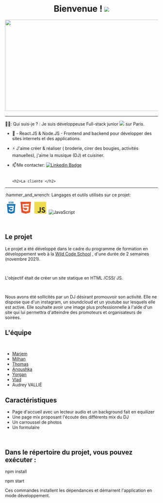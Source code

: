 <header><link rel="stylesheet" href="https://cdn.jsdelivr.net/gh/devicons/devicon@v2.14.0/devicon.min.css"></header>

<div align="center">
 <h1>
 Bienvenue ! 
 <img src="https://media.giphy.com/media/hvRJCLFzcasrR4ia7z/giphy.gif" width="30px"/>
</h1>
</div>

                                                                                                                                
                                                                                                                  
<div align="center">
  <img src="https://media.giphy.com/media/mUtfRO0EkV7fZyTs0G/giphy.gif" width="600" height="300"/>
</div>

<hr/>

👩‍💻: Qui suis-je ? : Je suis développeuse Full-stack junior <img src="https://media.giphy.com/media/WUlplcMpOCEmTGBtBW/giphy.gif" width="30"> sur Paris.
  
- :telescope: - React.JS & Node.JS - Frontend and backend pour développer des sites internets et des applications.

- :zap: J'aime créer & réaliser ( broderie, cirer des bougies, activités manuelles), j'aime la musique (DJ) et cuisiner.

- :mailbox:Me contacter: [![Linkedin Badge](https://img.shields.io/badge/-Audrey-blue?style=flat&logo=Linkedin&logoColor=white)](https://www.linkedin.com/in/audrey-valli%C3%A9-26a65118b/)
                                                                                    
                                                                                    <h2>La cliente </h2>
<hr/>
:hammer_and_wrench: Langages et outils utilisés sur ce projet:
<div>
 
  <img src="https://github.com/devicons/devicon/blob/master/icons/css3/css3-plain-wordmark.svg"  title="CSS3" alt="CSS" width="40" height="40"/>&nbsp;
  <img src="https://github.com/devicons/devicon/blob/master/icons/html5/html5-original.svg" title="HTML5" alt="HTML" width="40" height="40"/>&nbsp;
  <img src="https://github.com/devicons/devicon/blob/master/icons/javascript/javascript-original.svg" title="JavaScript" alt="JavaScript" width="40" height="40"/>&nbsp;
<img src="https://cdn.jsdelivr.net/gh/devicons/devicon/icons/git/git-original.svg" title="git" alt="JavaScript" width="40" height="40"/>&nbsp;

</div>


<br/>
<h2> Le projet </h2>

<p>Le projet a été développé dans le cadre du programme de formation en développement web à la <a href="https://www.wildcodeschool.com/">Wild Code School</a> , d'une durée de 2 semaines (novembre 2021).</p>
</br>
<p>L'objectif était de créer un site statique en  HTML /CSS/ JS.</p>
</br>

<p>Nous avons été sollicités par un DJ désirant promouvoir son activité. Elle ne dispose que d'un instagram, un soundcloud et un youtube sur lesquels elle est active. Elle souhaite avoir une image plus professionnelle à l'aide d'un site qui lui permettra d'atteindre des promoteurs et organisateurs de soirées.
 <br/>
 
<h2> L'équipe </h2>

<br/>
<ul>
    <li><a href="https://github.com/mariem31">Mariem</a> </li>
    <li><a href="https://github.com/Pimpuss?tab=repositories">Milhan</a></li>
    <li><a href="https://github.com/MunschThomas">Thomas</a></li>
    <li><a href="https://github.com/Anouchka-M">Anoushka</a></li>
    <li><a href="https://github.com/Yorgan-Agb">Yorgan</a> </li>
   <li><a href="https://github.com/VladLeroy">Vlad</a> </li>
   <li>Audrey VALLIÉ</li>
</ul>

<h2>Caractéristiques</h2>
<ul>
 <li>Page d'accueil avec un lecteur audio et un background fait en equilizer</li>
 <li>Une page mix proposant l'écoute des différents mix du DJ</li>
 <li>Un carroussel de photos</li>
 <li>Un formulaire </li>
 </ul>


<br/>

<h2>Dans le répertoire du projet, vous pouvez exécuter :</h2>
<p>npm install</p>
 <p>npm start</p>
<p>Ces commandes installent les dépendances et démarrent l'application en mode développement.</p>
